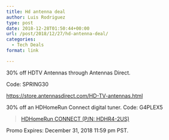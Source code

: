 ```yaml
---
title: Hd antenna deal
author: Luis Rodriguez
type: post
date: 2018-12-28T01:50:44+00:00
url: /post/2018/12/27/hd-antenna-deal/
categories:
  - Tech Deals
format: link

---
```

30% off HDTV Antennas through Antennas Direct.

Code: SPRING30

https://store.antennasdirect.com/HD-TV-antennas.html

30% off an HDHomeRun Connect digital tuner. Code: G4PLEX5

<blockquote class="wp-embedded-content" data-secret="qIFrYFZN0d">
  <p>
    <a href="https://shop.silicondust.com/shop/product/hdhomerun-connect-hdhr4-2us/">HDHomeRun CONNECT (P/N: HDHR4-2US)</a>
  </p>
</blockquote>

<iframe class="wp-embedded-content" sandbox="allow-scripts" security="restricted" style="position: absolute; clip: rect(1px, 1px, 1px, 1px);" src="https://shop.silicondust.com/shop/product/hdhomerun-connect-hdhr4-2us/embed/#?secret=qIFrYFZN0d" data-secret="qIFrYFZN0d" width="600" height="338" title="&#8220;HDHomeRun CONNECT (P/N: HDHR4-2US)&#8221; &#8212; SiliconDust SHOP" frameborder="0" marginwidth="0" marginheight="0" scrolling="no"></iframe>

Promo Expires: December 31, 2018 11:59 pm PST.